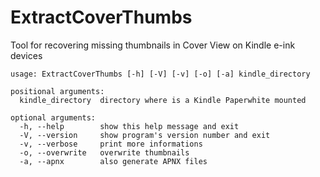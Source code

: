 ExtractCoverThumbs
==================

Tool for recovering missing thumbnails in Cover View on Kindle e-ink devices

```
usage: ExtractCoverThumbs [-h] [-V] [-v] [-o] [-a] kindle_directory

positional arguments:
  kindle_directory  directory where is a Kindle Paperwhite mounted

optional arguments:
  -h, --help        show this help message and exit
  -V, --version     show program's version number and exit
  -v, --verbose     print more informations
  -o, --overwrite   overwrite thumbnails
  -a, --apnx        also generate APNX files
```
